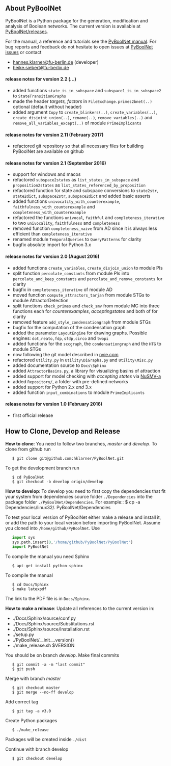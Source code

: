 

## About PyBoolNet
PyBoolNet is a Python package for the generation, modification and analysis of Boolean networks.
The current version is available at [PyBoolNet/releases](http://github.com/hklarner/PyBoolNet/releases).

For the manual, a reference and tutorials see the [PyBoolNet manual](http://github.com/hklarner/PyBoolNet/releases).
For bug reports and feedback do not hesitate to open issues at [PyBoolNet issues](http://github.com/hklarner/PyBoolNet/issues) or contact

 * hannes.klarner@fu-berlin.de (developer)
 * heike.siebert@fu-berlin.de


#### release notes for version 2.2 (...)
- added functions `state_is_in_subspace` and `subspace1_is_in_subspace2` to `StateTransitionGraphs`
- made the header _targets, factors_ in `FileExchange.primes2bnet(..)` optional (default without header)
- added argument `Copy` to `create_blinkers(..)`, `create_variables(..)`, `create_disjoint_union(..)`, `rename(..)`, `remove_variables(..)` and `remove_all_variables_except(..)` of module `PrimeImplicants`

#### release notes for version 2.11 (February 2017)
- refactored git repository so that all necessary files for building PyBoolNet are available on github

#### release notes for version 2.1 (September 2016)
- support for windows and macos
- refactored `subspace2states` as `list_states_in_subspace` and `proposition2states` as `list_states_referenced_by_proposition`
- refactored function for state and subspace conversions to `state2str`, `state2dict`, `subspace2str`, `subspace2dict` and added basic asserts 
- added functions `univocality_with_counterexample`, `faithfulness_with_counterexample` and `completeness_with_counterexample`
- refactored the functions `univocal`, `faithful` and `completeness_iterative` to two `univocality`, `faithfulness` and `completeness`
- removed function `completeness_naive` from AD since it is always less efficient than `completeness_iterative`
- renamed module `TemporalQueries` to `QueryPatterns` for clarity
- bugfix absolute import for Python 3.x

#### release notes for version 2.0 (August 2016)
- added functions `create_variables`, `create_disjoin_union` to module PIs
- split function `percolate_constants` from module PIs into `percolate_and_keep_constants` and `percolate_and_remove_constants` for clarity
- bugfix in `completeness_iterative` of module AD
- moved function `compute_attractors_tarjan` from module STGs to module AttractorDetection
- split functions `check_primes` and `check_smv` from module MC into three functions each for _counterexamples_, _acceptingstates_ and both of for clarity
- removed feature `add_style_condensationgraph` from module STGs
- bugfix for the computation of the condensation graph
- added the parameter `LayoutEngine` for drawing graphs. Possible engines: `dot,neato,fdp,sfdp,circo` and `twopi`
- added functions for the `sccgraph`, the `condensationgraph` and the `HTG` to module STGs
- now following the git model described in [nvie.com](http://nvie.com/posts/a-successful-git-branching-model/)
- refactored `Utility.py` in `Utility\DiGraphs.py` and `Utility\Misc.py`
- added documentation source to `Docs\Sphinx`
- added `AttractorBasins.py`, a library for visualizing basins of attraction
- added support for model checking with _accepting states_ via [NuSMV-a](https://github.com/hklarner/NuSMV-a)
- added `Repository/`, a folder with pre-defined networks
- added support for Python 2.x _and_ 3.x
- added function `input_combinations` to module `PrimeImplicants`

#### release notes for version 1.0 (February 2016)
- first official release



## How to Clone, Develop and Release
__How to clone__:
You need to follow two branches, _master_ and _develop_.
To clone from github run
```shell
   $ git clone git@github.com:hklarner/PyBoolNet.git
```
   
To get the development branch run
```shell
   $ cd PyBoolNet
   $ git checkout -b develop origin/develop
```

__How to develop__:
To develop you need to first copy the dependencies that fit your system from dependencies source folder `./Dependencies` into the package folder `./PyBoolNet/Dependencies`.
For example::
   $ cp -a Dependencies/linux32/. PyBoolNet/Dependencies

To test your local version of PyBoolNet either make a release and install it,
or add the path to your local version before importing PyBoolNet.
Assume you cloned into `/home/github/PyBoolNet`.
Use
```python
   import sys
   sys.path.insert(0,'/home/github/PyBoolNet/PyBoolNet')
   import PyBoolNet
```

To compile the manual you need Sphinx
```shell
   $ apt-get install python-sphinx
```

To compile the manual
```shell
   $ cd Docs/Sphinx
   $ make latexpdf
```
The link to the PDF file is in `Docs/Sphinx`.


__How to make a release__:
Update all references to the current version in:
   - ./Docs/Sphinx/source/conf.py
   - ./Docs/Sphinx/source/Substitutions.rst
   - ./Docs/Sphinx/source/Installation.rst
   - ./setup.py
   - ./PyBoolNet/\_\_init\_\_.version()
   - ./make_release.sh $VERSION

You should be on branch _develop_.
Make final commits
```shell
   $ git commit -a -m "last commit"
   $ git push
```

Merge with branch _master_
```shell
   $ git checkout master
   $ git merge --no-ff develop
```
   
Add correct tag
```shell
   $ git tag -a v3.0
```
 
Create Python packages
```shell
   $ ./make_release
```
   
Packages will be created inside `./dist` 
   
Continue with branch develop
```shell
   $ git checkout develop
```
